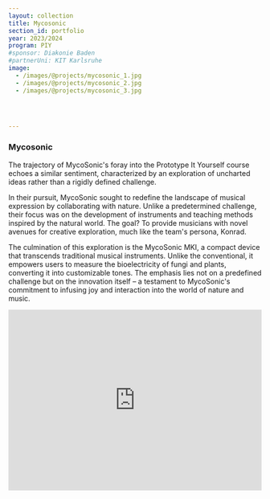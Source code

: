 ```yaml
---
layout: collection
title: Mycosonic
section_id: portfolio
year: 2023/2024
program: PIY
#sponsor: Diakonie Baden
#partnerUni: KIT Karlsruhe
image:
  - /images/@projects/mycosonic_1.jpg
  - /images/@projects/mycosonic_2.jpg
  - /images/@projects/mycosonic_3.jpg

  


---
```


### **Mycosonic** 

The trajectory of MycoSonic's foray into the Prototype It Yourself course echoes a similar sentiment, characterized by an exploration of uncharted ideas rather than a rigidly defined challenge.

In their pursuit, MycoSonic sought to redefine the landscape of musical expression by collaborating with nature. Unlike a predetermined challenge, their focus was on the development of instruments and teaching methods inspired by the natural world. The goal? To provide musicians with novel avenues for creative exploration, much like the team's persona, Konrad.

The culmination of this exploration is the MycoSonic MKI, a compact device that transcends traditional musical instruments. Unlike the conventional, it empowers users to measure the bioelectricity of fungi and plants, converting it into customizable tones. The emphasis lies not on a predefined challenge but on the innovation itself – a testament to MycoSonic's commitment to infusing joy and interaction into the world of nature and music.

<iframe src="https://player.vimeo.com/video/905570408" width="100%" height="360" frameborder="0" allow="autoplay; fullscreen" allowfullscreen></iframe>